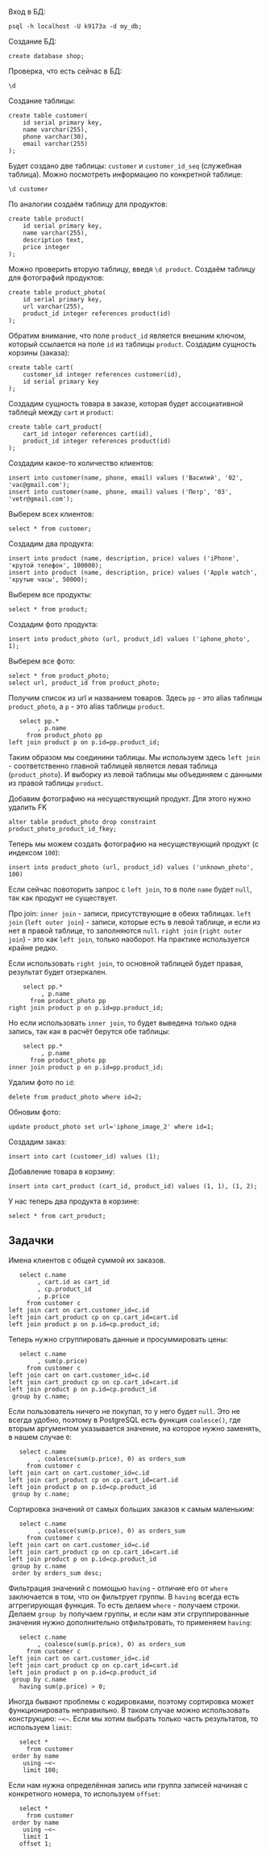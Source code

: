 Вход в БД:
```
psql -h localhost -U k9173a -d my_db;
```
Создание БД:
```postgresql
create database shop;
```
Проверка, что есть сейчас в БД:
```postgresql
\d
```
Создание таблицы:
```postgresql
create table customer(
    id serial primary key,
    name varchar(255),
    phone varchar(30),
    email varchar(255)
);
```
Будет создано две таблицы: `customer` и `customer_id_seq` (служебная таблица).
Можно посмотреть информацию по конкретной таблице:
```postgresql
\d customer
```
По аналогии создаём таблицу для продуктов:
```postgresql
create table product(
    id serial primary key,
    name varchar(255),
    description text,
    price integer
);
```
Можно проверить вторую таблицу, введя `\d product`. Создаём таблицу для фотографий продуктов:
```postgresql
create table product_photo(
    id serial primary key,
    url varchar(255),
    product_id integer references product(id)
);
```
Обратим внимание, что поле `product_id` является внешним ключом, который ссылается на поле `id` из таблицы `product`.
Создадим сущность корзины (заказа):
```postgresql
create table cart(
    customer_id integer references customer(id),
    id serial primary key
);
```
Создадим сущность товара в заказе, которая будет ассоциативной таблецй между `cart` и `product`:
```postgresql
create table cart_product(
    cart_id integer references cart(id),
    product_id integer references product(id)
);
```
Создадим какое-то количество клиентов:
```postgresql
insert into customer(name, phone, email) values ('Василий', '02', 'vac@gmail.com');
insert into customer(name, phone, email) values ('Петр', '03', 'vetr@gmail.com');
```
Выберем всех клиентов:
```postgresql
select * from customer;
```
Создадим два продукта:
```postgresql
insert into product (name, description, price) values ('iPhone', 'крутой телефон', 100000);
insert into product (name, description, price) values ('Apple watch', 'крутые часы', 50000);
```
Выберем все продукты:
```postgresql
select * from product;
```
Создадим фото продукта:
```postgresql
insert into product_photo (url, product_id) values ('iphone_photo', 1);
```
Выберем все фото:
```postgresql
select * from product_photo;
select url, product_id from product_photo;
```
Получим список из url и названием товаров. Здесь `pp` - это alias таблицы `product_photo`, а `p` - это alias таблицы
`product`.
```postgresql
   select pp.*
        , p.name
     from product_photo pp
left join product p on p.id=pp.product_id;
```
Таким образом мы соединини таблицы. Мы используем здесь `left join` - соответственно главной таблицей является левая
таблица (`product_photo`). И выборку из левой таблицы мы объединяем с данными из правой таблицы `product`.

Добавим фотографию на несуществующий продукт. Для этого нужно удалить FK
```postgresql
alter table product_photo drop constraint product_photo_product_id_fkey;
```
Теперь мы можем создать фотографию на несуществующий продукт (с индексом `100`):
```postgresql
insert into product_photo (url, product_id) values ('unknown_photo', 100)
```
Если сейчас повоторить запрос с `left join`, то в поле `name` будет `null`, так как продукт не существует.

Про join:
`inner join` - записи, присутствующие в обеих таблицах.
`left join` (`left outer join`) - записи, которые есть в левой таблице, и если из нет в правой таблице, то заполняются
`null`.
`right join` (`right outer join`) - это как `left join`, только наоборот. На практике используется крайне редко.

Если использовать `right join`, то основной таблицей будет правая, результат будет отзеркален.
```postgresql
    select pp.*
         , p.name
      from product_photo pp
right join product p on p.id=pp.product_id;
```
Но если использовать `inner join`, то будет выведена только одна запись, так как в расчёт берутся обе таблицы:
```postgresql
    select pp.*
         , p.name
      from product_photo pp
inner join product p on p.id=pp.product_id;
```
Удалим фото по `id`:
```postgresql
delete from product_photo where id=2;
```
Обновим фото:
```postgresql
update product_photo set url='iphone_image_2' where id=1;
```
Создадим заказ:
```postgresql
insert into cart (customer_id) values (1);
```
Добавление товара в корзину:
```postgresql
insert into cart_product (cart_id, product_id) values (1, 1), (1, 2);
```
У нас теперь два продукта в корзине:
```postgresql
select * from cart_product;
```
## Задачки
Имена клиентов с общей суммой их заказов.
```postgresql
   select c.name 
        , cart.id as cart_id
        , cp.product_id
        , p.price
     from customer c
left join cart on cart.customer_id=c.id
left join cart_product cp on cp.cart_id=cart.id
left join product p on p.id=cp.product_id;
```
Теперь нужно сгруппировать данные и просуммировать цены:
```postgresql
   select c.name 
        , sum(p.price)
     from customer c
left join cart on cart.customer_id=c.id
left join cart_product cp on cp.cart_id=cart.id
left join product p on p.id=cp.product_id
 group by c.name;
```
Если пользователь ничего не покупал, то у него будет `null`. Это не всегда удобно, поэтому в PostgreSQL есть функция
`coalesce()`, где вторым аргументом указывается значение, на которое нужно заменять, в нашем случае `0`:
```postgresql
   select c.name 
        , coalesce(sum(p.price), 0) as orders_sum
     from customer c
left join cart on cart.customer_id=c.id
left join cart_product cp on cp.cart_id=cart.id
left join product p on p.id=cp.product_id
 group by c.name;
```
Сортировка значений от самых больших заказов к самым маленьким:
```postgresql
   select c.name 
        , coalesce(sum(p.price), 0) as orders_sum
     from customer c
left join cart on cart.customer_id=c.id
left join cart_product cp on cp.cart_id=cart.id
left join product p on p.id=cp.product_id
 group by c.name
 order by orders_sum desc;
```
Фильтрация значений с помощью `having` - отличие его от `where` заключается в том, что он фильтрует группы. В `having`
всегда есть аггрегирующая функция. То есть делаем `where` - получаем строки. Делаем `group by` получаем группы, и если
нам эти сгруппированные значения нужно дополнительно отфильтровать, то применяем `having`:
```postgresql
   select c.name 
        , coalesce(sum(p.price), 0) as orders_sum
     from customer c
left join cart on cart.customer_id=c.id
left join cart_product cp on cp.cart_id=cart.id
left join product p on p.id=cp.product_id
 group by c.name
   having sum(p.price) > 0;
```
Иногда бывают проблемы с кодировками, поэтому сортировка может функционировать неправильно. В таком случае можно
использовать конструкцию: `~<~`. Если мы хотим выбрать только часть результатов, то используем `limit`:
```postgresql
   select *
     from customer
 order by name
    using ~<~
    limit 100;
```
Если нам нужна определённая запись или группа записей начиная с конкретного номера, то используем `offset`:
```postgresql
   select *
     from customer
 order by name
    using ~<~
    limit 1
   offset 1;
```